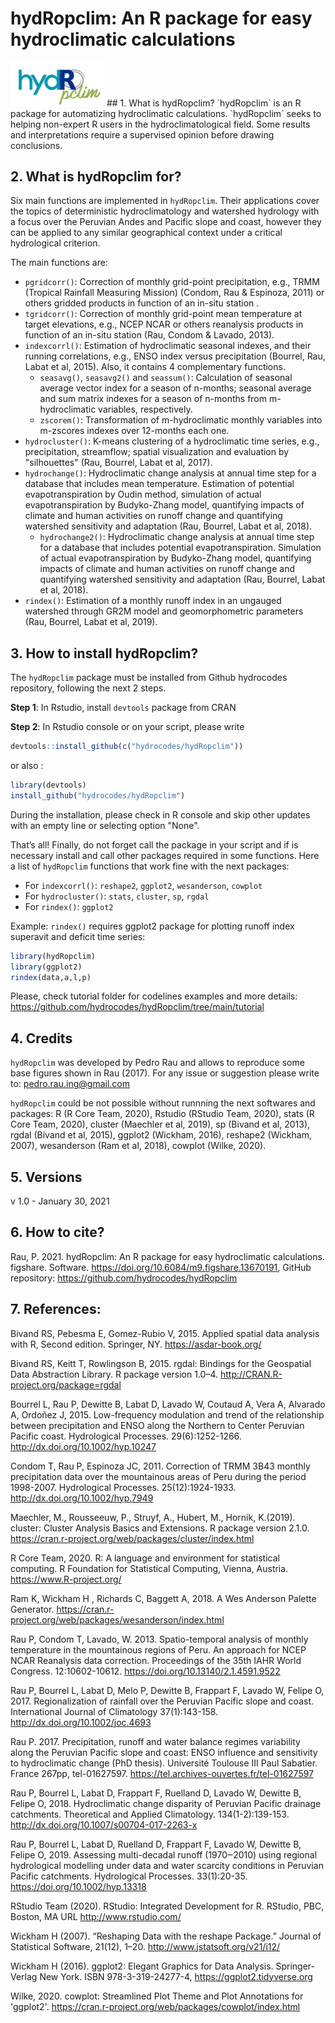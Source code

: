 # hydRopclim: An R package for easy hydroclimatic calculations
<img src="https://github.com/hydrocodes/hydRopclim/blob/main/tutorial/hydropclim.jpeg" width="150">
## 1. What is hydRopclim?
`hydRopclim` is an R package for automatizing hydroclimatic calculations. `hydRopclim` seeks to helping non-expert R users in the hydroclimatological field. 
Some results and interpretations require a supervised opinion before drawing conclusions.

## 2. What is hydRopclim for?
Six main functions are implemented in `hydRopclim`. Their applications cover the topics of deterministic hydroclimatology and watershed hydrology
with a focus over the Peruvian Andes and Pacific slope and coast, however they can be applied to any similar geographical context under a critical hydrological criterion. 

The main functions are:
- `pgridcorr()`: Correction of monthly grid-point precipitation, e.g., TRMM (Tropical Rainfall Measuring Mission) (Condom, Rau & Espinoza, 2011) or others gridded products in function of an in-situ station .
- `tgridcorr()`: Correction of monthly grid-point mean temperature at target elevations, e.g., NCEP NCAR or others reanalysis products in function of an in-situ station (Rau, Condom & Lavado, 2013).
- `indexcorrl()`: Estimation of hydroclimatic seasonal indexes, and their running correlations, e.g., ENSO index versus precipitation (Bourrel, Rau, Labat et al, 2015). Also, it contains 4 complementary functions.
  - `seasavg()`, `seasavg2()` and `seassum()`: Calculation of seasonal average vector index for a season of n-months; seasonal average and sum matrix indexes for a season of n-months from m-hydroclimatic variables, respectively.
  - `zscorem()`: Transformation of m-hydroclimatic monthly variables into m-zscores indexes over 12-months each one.
- `hydrocluster()`: K-means clustering of a hydroclimatic time series, e.g., precipitation, streamflow; spatial visualization and evaluation by "silhouettes" (Rau, Bourrel, Labat et al, 2017).
- `hydrochange()`: Hydroclimatic change analysis at annual time step for a database that includes mean temperature. Estimation of potential evapotranspiration by Oudin method,
simulation of actual evapotranspiration by Budyko-Zhang model, quantifying impacts of climate and human activities on runoff change and quantifying watershed sensitivity and
adaptation (Rau, Bourrel, Labat et al, 2018).
  - `hydrochange2()`: Hydroclimatic change analysis at annual time step for a database that includes potential evapotranspiration. Simulation of actual evapotranspiration by
  Budyko-Zhang model, quantifying impacts of climate and human activities on runoff change and quantifying watershed sensitivity and adaptation (Rau, Bourrel, Labat et al, 2018).
- `rindex()`: Estimation of a monthly runoff index in an ungauged watershed through GR2M model and geomorphometric parameters (Rau, Bourrel, Labat et al, 2019).


## 3. How to install hydRopclim?
The `hydRopclim` package must be installed from Github hydrocodes repository, following the next 2 steps.

**Step 1**: In Rstudio, install `devtools` package from CRAN

**Step 2**: In Rstudio console or on your script, please write 

```r
devtools::install_github(c("hydrocodes/hydRopclim"))
```
or also :

```r
library(devtools)
install_github("hydrocodes/hydRopclim")
```
During the installation, please check in R console and skip other updates with an empty line or selecting option "None".

That’s all! Finally, do not forget call the package in your script and if is necessary install and call other packages required in some functions. 
Here a list of `hydRopclim` functions that work fine with the next packages:
- For `indexcorrl()`: `reshape2`, `ggplot2`, `wesanderson`, `cowplot`
- For `hydrocluster()`: `stats`, `cluster`, `sp`, `rgdal`
- For `rindex()`: `ggplot2`

Example: `rindex()` requires ggplot2 package for plotting runoff index superavit and deficit time series:
```r
library(hydRopclim)
library(ggplot2)
rindex(data,a,l,p)
```
Please, check tutorial folder for codelines examples and more details:
https://github.com/hydrocodes/hydRopclim/tree/main/tutorial

## 4. Credits
`hydRopclim` was developed by Pedro Rau and allows to reproduce some base figures shown in Rau (2017). For any issue or suggestion please write to: pedro.rau.ing@gmail.com

`hydRopclim` could be not possible without runnning the next softwares and packages: R (R Core Team, 2020), Rstudio (RStudio Team, 2020), stats (R Core Team, 2020), cluster (Maechler et al, 2019), sp (Bivand et al, 2013), rgdal (Bivand et al, 2015), ggplot2 (Wickham, 2016), reshape2 (Wickham, 2007), wesanderson (Ram et al, 2018), cowplot (Wilke, 2020).

## 5. Versions
v 1.0 - January 30, 2021

## 6. How to cite?

Rau, P. 2021. hydRopclim: An R package for easy hydroclimatic calculations. figshare. Software. https://doi.org/10.6084/m9.figshare.13670191, 
GitHub repository: https://github.com/hydrocodes/hydRopclim

## 7. References:

Bivand RS, Pebesma E, Gomez-Rubio V, 2015. Applied spatial data analysis with R, Second edition. Springer, NY. https://asdar-book.org/

Bivand RS, Keitt T, Rowlingson B, 2015. rgdal: Bindings for the Geospatial Data Abstraction Library. R package version 1.0–4. http://CRAN.R-project.org/package=rgdal

Bourrel L, Rau P, Dewitte B, Labat D, Lavado W, Coutaud A, Vera A, Alvarado A, Ordoñez J, 2015. Low-frequency modulation and trend of the relationship between precipitation and ENSO along the Northern to Center Peruvian Pacific coast. Hydrological Processes. 29(6):1252-1266. http://dx.doi.org/10.1002/hyp.10247

Condom T, Rau P, Espinoza JC, 2011. Correction of TRMM 3B43 monthly precipitation data over the mountainous areas of Peru during the period 1998-2007. Hydrological Processes. 25(12):1924-1933. http://dx.doi.org/10.1002/hyp.7949

Maechler, M., Rousseeuw, P., Struyf, A., Hubert, M., Hornik, K.(2019). cluster: Cluster Analysis Basics and Extensions. R package version 2.1.0. https://cran.r-project.org/web/packages/cluster/index.html

R Core Team, 2020. R: A language and environment for statistical computing. R Foundation for Statistical Computing, Vienna, Austria. https://www.R-project.org/

Ram K, Wickham H , Richards C, Baggett A, 2018. A Wes Anderson Palette Generator. https://cran.r-project.org/web/packages/wesanderson/index.html

Rau P, Condom T, Lavado, W. 2013. Spatio-temporal analysis of monthly temperature in the mountainous regions of Peru. An approach for NCEP NCAR Reanalysis data correction. Proceedings of the 35th IAHR World Congress. 12:10602-10612. https://doi.org/10.13140/2.1.4591.9522

Rau P, Bourrel L, Labat D, Melo P, Dewitte B, Frappart F, Lavado W, Felipe O, 2017. Regionalization of rainfall over the Peruvian Pacific slope and coast. International Journal of Climatology 37(1):143-158. http://dx.doi.org/10.1002/joc.4693

Rau P. 2017. Precipitation, runoff and water balance regimes variability along the Peruvian Pacific slope and coast: ENSO influence and sensitivity to hydroclimatic change (PhD thesis). Université Toulouse III Paul Sabatier. France 267pp, tel-01627597. https://tel.archives-ouvertes.fr/tel-01627597

Rau P, Bourrel L, Labat D, Frappart F, Ruelland D, Lavado W, Dewitte B, Felipe O, 2018. Hydroclimatic change disparity of Peruvian Pacific drainage catchments. Theoretical and Applied Climatology. 134(1-2):139-153. http://dx.doi.org/10.1007/s00704-017-2263-x

Rau P, Bourrel L, Labat D, Ruelland D, Frappart F, Lavado W, Dewitte B, Felipe O, 2019. Assessing multi-decadal runoff (1970‒2010) using regional hydrological modelling under data and water scarcity conditions in Peruvian Pacific catchments. Hydrological Processes. 33(1):20-35. https://doi.org/10.1002/hyp.13318

RStudio Team (2020). RStudio: Integrated Development for R. RStudio, PBC, Boston, MA URL http://www.rstudio.com/

Wickham H (2007). “Reshaping Data with the reshape Package.” Journal of Statistical Software, 21(12), 1–20. http://www.jstatsoft.org/v21/i12/

Wickham H (2016). ggplot2: Elegant Graphics for Data Analysis. Springer-Verlag New York. ISBN 978-3-319-24277-4, https://ggplot2.tidyverse.org

Wilke, 2020. cowplot: Streamlined Plot Theme and Plot Annotations for 'ggplot2'. https://cran.r-project.org/web/packages/cowplot/index.html
